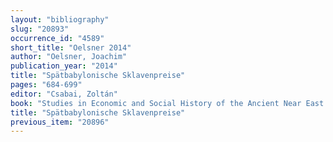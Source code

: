 ```yaml
---
layout: "bibliography"
slug: "20893"
occurrence_id: "4589"
short_title: "Oelsner 2014"
author: "Oelsner, Joachim"
publication_year: "2014"
title: "Spätbabylonische Sklavenpreise"
pages: "684-699"
editor: "Csabai, Zoltán"
book: "Studies in Economic and Social History of the Ancient Near East in Memory of Péter Vargyas (Budapest)"
title: "Spätbabylonische Sklavenpreise"
previous_item: "20896"
---
```

